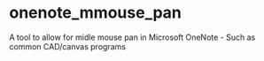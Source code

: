 # onenote_mmouse_pan
A tool to allow for midle mouse pan in Microsoft OneNote - Such as common CAD/canvas programs
